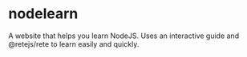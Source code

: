 # nodelearn
A website that helps you learn NodeJS. Uses an interactive guide and @retejs/rete to learn easily and quickly.
